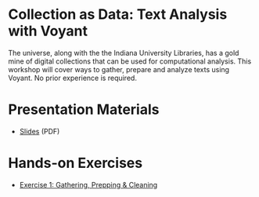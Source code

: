 # Collection as Data: Text Analysis with Voyant

The universe, along with the the Indiana University Libraries, has a gold mine of digital collections that can be used for computational analysis. This workshop will cover ways to gather, prepare and analyze texts using Voyant. No prior experience is required.

# Presentation Materials 
* [Slides](https://github.com/sduke/Collections-As-Data-Voyant/blob/master/collections_data_voyant.pdf) (PDF)

# Hands-on Exercises
* [Exercise 1: Gathering, Prepping & Cleaning](https://github.com/sduke/Collections-As-Data-Voyant/blob/master/Exercise_1.md)
